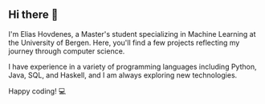 ## Hi there 👋

I'm Elias Hovdenes, a Master's student specializing in Machine Learning at the University of Bergen. Here, you'll find a few projects reflecting my journey through computer science.

I have experience in a variety of programming languages including Python, Java, SQL, and Haskell, and I am always exploring new technologies.

Happy coding! 💻
